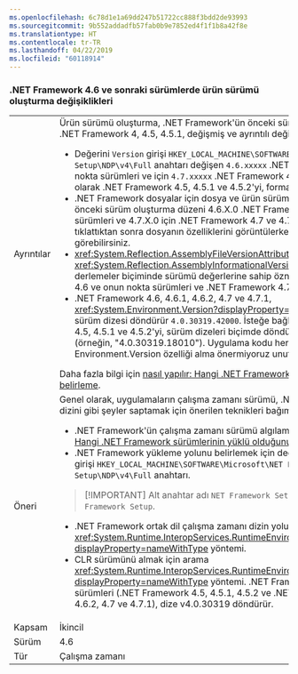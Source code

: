 ```yaml
---
ms.openlocfilehash: 6c78d1e1a69dd247b51722cc888f3bdd2de93993
ms.sourcegitcommit: 9b552addadfb57fab0b9e7852ed4f1f1b8a42f8e
ms.translationtype: HT
ms.contentlocale: tr-TR
ms.lasthandoff: 04/22/2019
ms.locfileid: "60118914"
---
```

### <a name="product-versioning-changes-in-the-net-framework-46-and-later-versions"></a>.NET Framework 4.6 ve sonraki sürümlerde ürün sürümü oluşturma değişiklikleri

|   |   |
|---|---|
|Ayrıntılar|Ürün sürümü oluşturma, .NET Framework'ün önceki sürümlerden ve özellikle de .NET Framework 4, 4.5, 4.5.1, değişmiş ve ayrıntılı değişiklikleri 4.5.2.The şunlardır:<ul><li>Değerini <code>Version</code> girişi <code>HKEY_LOCAL_MACHINE\SOFTWARE\Microsoft\NET Framework Setup\NDP\v4\Full</code> anahtarı değişen <code>4.6.xxxxx</code> .NET Framework 4.6 ve onun nokta sürümleri ve için <code>4.7.xxxxx</code> .NET Framework 4.7 ve 4.7.1. İsteğe bağlı olarak .NET Framework 4.5, 4.5.1 ve 4.5.2'yi, formatına sahip <code>4.5.xxxxx</code>.</li><li>.NET Framework dosyalar için dosya ve ürün sürümü oluşturma 4.0.30319.x önceki sürüm oluşturma düzeni 4.6.X.0 .NET Framework 4.6 ve onun nokta sürümleri ve 4.7.X.0 için .NET Framework 4.7 ve 4.7.1 değişti. Bir dosya sağ tıklattıktan sonra dosyanın özelliklerini görüntülerken, bu yeni değerleri görebilirsiniz.</li><li><xref:System.Reflection.AssemblyFileVersionAttribute> Ve <xref:System.Reflection.AssemblyInformationalVersionAttribute> Yönetilen derlemeler biçiminde sürümü değerlerine sahip öznitelikler için .NET Framework 4.6 ve onun nokta sürümleri ve .NET Framework 4.7 ve 4.7.1 4.7.X.0 4.6.X.0.</li><li>.NET Framework 4.6, 4.6.1, 4.6.2, 4.7 ve 4.7.1, <xref:System.Environment.Version?displayProperty=nameWithType> özellik sabit sürüm dizesi döndürür <code>4.0.30319.42000</code>. İsteğe bağlı olarak .NET Framework 4, 4.5, 4.5.1 ve 4.5.2'yi, sürüm dizeleri biçimde döndürür <code>4.0.30319.xxxxx</code> (örneğin, &quot;4.0.30319.18010&quot;). Uygulama kodu herhangi bir yeni bağımlılık Environment.Version özelliği alma önermiyoruz unutmayın.</li></ul>Daha fazla bilgi için [nasıl yapılır: Hangi .NET Framework sürümlerinin yüklü olduğunu belirleme](~/docs/framework/migration-guide/how-to-determine-which-versions-are-installed.md).|
|Öneri|Genel olarak, uygulamaların çalışma zamanı sürümü, .NET Framework ve yükleme dizini gibi şeyler saptamak için önerilen teknikleri bağımlı:<ul><li>.NET Framework'ün çalışma zamanı sürümü algılamak için bkz: [nasıl yapılır: Hangi .NET Framework sürümlerinin yüklü olduğunu belirleme](~/docs/framework/migration-guide/how-to-determine-which-versions-are-installed.md).</li><li>.NET Framework yükleme yolunu belirlemek için değerini kullanın. <code>InstallPath</code> girişi <code>HKEY_LOCAL_MACHINE\SOFTWARE\Microsoft\NET Framework Setup\NDP\v4\Full</code> anahtarı.</li></ul> <blockquote> [!IMPORTANT] Alt anahtar adı <code>NET Framework Setup</code>değil <code>.NET Framework Setup</code>.</blockquote> <ul><li>.NET Framework ortak dil çalışma zamanı dizin yolu belirlemek için çağrı <xref:System.Runtime.InteropServices.RuntimeEnvironment.GetRuntimeDirectory?displayProperty=nameWithType> yöntemi.</li><li>CLR sürümünü almak için arama <xref:System.Runtime.InteropServices.RuntimeEnvironment.GetSystemVersion?displayProperty=nameWithType> yöntemi. .NET Framework 4 ve onun nokta sürümleri (.NET Framework 4.5, 4.5.1, 4.5.2 ve .NET Framework 4.6, 4.6.1, 4.6.2, 4.7 ve 4.7.1), dize v4.0.30319 döndürür.</li></ul>|
|Kapsam|İkincil|
|Sürüm|4.6|
|Tür|Çalışma zamanı|
